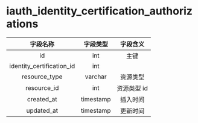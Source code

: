 # iauth_identity_certification_authorizations

| 字段名称 | 字段类型 | 字段含义 |
| :-----: | :-----: | :-----: 
| id | int | 主键 |
| identity_certification_id | int |  |
| resource_type | varchar | 资源类型 |
| resource_id | int | 资源类型 id |
| created_at | timestamp | 插入时间 |
| updated_at | timestamp | 更新时间 |

